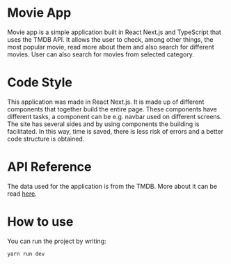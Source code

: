# Movie App
Movie app is a simple application built in React Next.js and TypeScript that uses the TMDB API. It allows the user to check, among other things, the most popular movie, read more about them and also search for different movies. User can also search for movies from selected category.

# Code Style
This application was made in React Next.js. It is made up of different components that together build the entire page. These components have different tasks, a component can be e.g. navbar used on different screens. The site has several sides and by using components the building is facilitated. In this way, time is saved, there is less risk of errors and a better code structure is obtained.

# API Reference
The data used for the application is from the TMDB. More about it can be read [here](https://www.themoviedb.org/).

# How to use
You can run the project by writing:
```
yarn run dev
```



